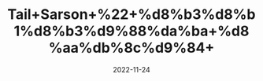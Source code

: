 ---
title: 'Tail+Sarson+%22+%d8%b3%d8%b1%d8%b3%d9%88%da%ba+%d8%aa%db%8c%d9%84+'
date: '2022-11-24' 
metatag: '' 
inventory: '0' 
draft: false 
# meta description 
shortDescripton: 'Mustard+Oil%22+++It+may+block+microbial+growth+and+promote+skin+and+hair+health.+'
description: 'Oil+%d8%b1%d9%88%d8%ba%d9%86+%d8%aa%db%8c%d9%84'
longdescription: ''
tags: ''
brand: ''
subCategory: ''
unit: '250 ml-Pk'
sellCount: '0'
featured: False
# product Price
price: '150.0'
# Product Short Description
shortDescription: 'Mustard+Oil%22+++It+may+block+microbial+growth+and+promote+skin+and+hair+health.+'
productID: '5B64F412-2243-ED11-996A-005056B3A416'
type: 'products'
category: 'Oil+%d8%b1%d9%88%d8%ba%d9%86+%d8%aa%db%8c%d9%84' 
thumnailproduct: 'https://eraconnect.blob.core.windows.net/product-images/aminsaddiquidawakhana/e6b3ea60-84a9-4204-a4a8-6e2a8860f9c7.webp' 
images:
  - image: 'https://eraconnect.blob.core.windows.net/product-images/aminsaddiquidawakhana/e6b3ea60-84a9-4204-a4a8-6e2a8860f9c7.webp'  
Variants:
---